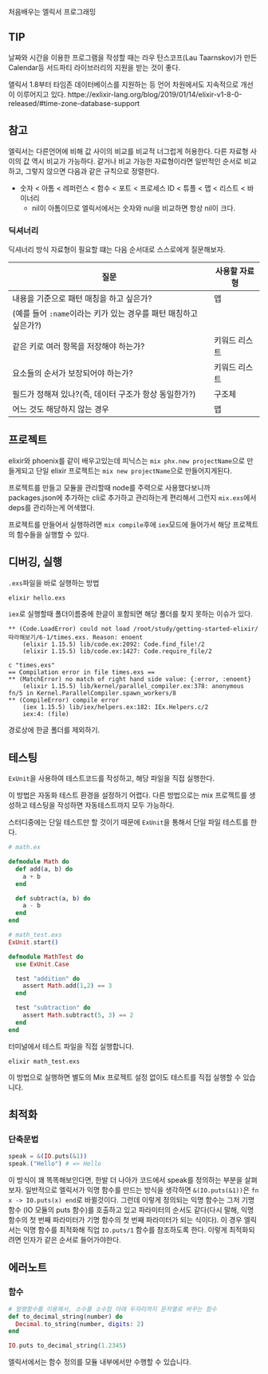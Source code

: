 처음배우는 엘릭서 프로그래밍

## TIP

날짜와 시간을 이용한 프로그램을 작성할 때는 라우 탄스코프(Lau Taarnskov)가 만든 Calendar등 서드파티 라이브러리의 지원을 받는 것이 좋다.

앨릭서 1.8부터 타임존 데이터베이스를 지원하는 등 언어 차원에서도 지속적으로 개선이 이루어지고 있다.
httpe://exlixir-lang.org/blog/2019/01/14/elixir-v1-8-0-released/#time-zone-database-support

## 참고

엘릭서는 다른언어에 비해 값 사이의 비교를 비교적 너그럽게 허용한다. 다른 자료형 사이의 값 역시 비교가 가능하다. 같거나 비교 가능한 자료형이라면 일반적인 순서로 비교하고, 그렇지 않으면 다음과 같은 규칙으로 정렬한다.

- 숫자 < 아톰 < 레퍼런스 < 함수 < 포트 < 프로세스 ID < 튜플 < 맵 < 리스트 < 바이너리
  - nil이 아톰이므로 엘릭서에서는 숫자와 nul을 비교하면 항상 nil이 크다.

### 딕셔너리

딕셔너리 방식 자료형이 필요할 떄는 다음 순서대로 스스로에게 질문해보자.

| 질문 | 사용할 자료형 |
| ---- | ------------- |
| 내용을 기준으로 패턴 매칭을 하고 싶은가? | 맵 |
| (예를 들어 `:name`이라는 키가 있는 경우를 패턴 매칭하고 싶은가?) |  |
| 같은 키로 여러 항목을 저장해야 하는가? | 키워드 리스트 |
| 요소들의 순서가 보장되어야 하는가? | 키워드 리스트 |
| 필드가 정해져 있나?(즉, 데이터 구조가 항상 동일한가?) | 구조체 |
| 어느 것도 해당하지 않는 경우 | 맵 |

## 프로젝트

elixir와 phoenix를 같이 배우고있는데 피닉스는 `mix phx.new projectName`으로 만들게되고 단일 elixir 프로젝트는 `mix new projectName`으로 만들어지게된다.

프로젝트를 만들고 모듈을 관리할때 node를 주력으로 사용했다보니까 packages.json에 추가하는 cli로 추가하고 관리하는게 편리해서 그런지 `mix.exs`에서 deps를 관리하는게 어색했다.

프로젝트를 만들어서 실행하려면 `mix compile`후에 `iex`모드에 들어가서 해당 프로젝트의 함수들을 실행할 수 있다.

## 디버깅, 실행

`.exs`파일을 바로 실행하는 방법

```bash
elixir hello.exs
```

`iex`로 실행할때 폴더이름중에 한글이 포함되면 해당 폴더를 찾지 못하는 이슈가 있다.

```log
** (Code.LoadError) could not load /root/study/getting-started-elixir/따라해보기/6-1/times.exs. Reason: enoent
    (elixir 1.15.5) lib/code.ex:2092: Code.find_file!/2
    (elixir 1.15.5) lib/code.ex:1427: Code.require_file/2
```

```log
c "times.exs"
== Compilation error in file times.exs ==
** (MatchError) no match of right hand side value: {:error, :enoent}
    (elixir 1.15.5) lib/kernel/parallel_compiler.ex:378: anonymous fn/5 in Kernel.ParallelCompiler.spawn_workers/8
** (CompileError) compile error
    (iex 1.15.5) lib/iex/helpers.ex:182: IEx.Helpers.c/2
    iex:4: (file)
```

경로상에 한글 폴더를 제외하기.

## 테스팅

`ExUnit`을 사용하여 테스트코드를 작성하고, 해당 파일을 직접 실행한다.

이 방법은 자동화 테스트 환경을 설정하기 어렵다. 다른 방법으로는 mix 프로젝트를 생성하고 테스팅을 작성하면 자동테스트까지 모두 가능하다.

스터디중에는 단일 테스트만 할 것이기 때문에 `ExUnit`을 통해서 단일 파일 테스트를 한다.

```ex
# math.ex

defmodule Math do
  def add(a, b) do
    a + b
  end

  def subtract(a, b) do
    a - b
  end
end
```

```exs
# math_test.exs
ExUnit.start()

defmodule MathTest do
  use ExUnit.Case

  test "addition" do
    assert Math.add(1,2) == 3
  end

  test "subtraction" do
    assert Math.subtract(5, 3) == 2
  end
end
```

터미널에서 테스트 파일을 직접 실행합니다.

```bassh
elixir math_test.exs
```

이 방법으로 실행하면 별도의 Mix 프로젝트 설정 없이도 테스트를 직접 실행할 수 있습니다.

## 최적화

### 단축문법

```exs
speak = &(IO.puts(&1))
speak.("Hello") # => Hello
```

이 방식이 꽤 똑똑해보인다면, 한발 더 나아가 코드에서 speak를 정의하는 부분을 살펴보자.
일반적으로 엘릭서가 익명 함수를 만드는 방식을 생각하면 `&(IO.puts(&1))`은 `fn x -> IO.puts(x) end`로 바뀔것이다.
그런데 이렇게 정의되는 익명 함수는 그저 기명 함수 (IO 모듈의 puts 함수)를 호출하고 있고
파라미터의 순서도 같다(다시 말해, 익명 함수의 첫 번째 파라미터가 기명 함수의 첫 번째 파라미터가 되는 식이다).
이 경우 엘릭서는 익명 함수를 최적화해 직업 `IO.puts/1` 함수를 참조하도록 한다. 이렇게 최적화되려면 인자가 같은 순서로 들어가야한다.

## 에러노트

### 함수

```exs
# 얼랭함수를 이용해서, 소수를 소수점 아래 두자리까지 문자열로 바꾸는 함수
def to_decimal_string(number) do
  Decimal.to_string(number, digits: 2)
end

IO.puts to_decimal_string(1.2345)
```

엘릭서에서는 함수 정의를 모듈 내부에서만 수행할 수 있습니다.